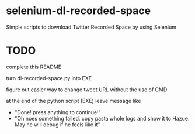 # selenium-dl-recorded-space
Simple scripts to download Twitter Recorded Space by using Selenium

# TODO
complete this README

turn dl-recorded-space.py into EXE

figure out easier way to change tweet URL without the use of CMD

at the end of the python script (EXE) leave message like
- "Done! press anything to continue!"
- "Oh noes something failed. copy pasta whole logs and show it to Hazue. May he will debug if he feels like it"